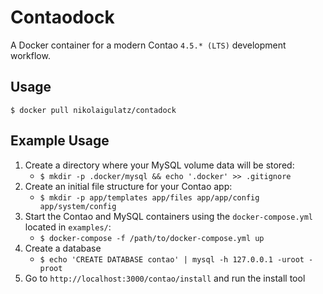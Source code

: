 # Contaodock

A Docker container for a modern Contao `4.5.* (LTS)` development workflow.

## Usage

`$ docker pull nikolaigulatz/contadock`

## Example Usage

1. Create a directory where your MySQL volume data will be stored:
   * `$ mkdir -p .docker/mysql && echo '.docker' >> .gitignore`
1. Create an initial file structure for your Contao app:
   * `$ mkdir -p app/templates app/files app/app/config app/system/config`
1. Start the Contao and MySQL containers using the `docker-compose.yml` located in `examples/`:
   * `$ docker-compose -f /path/to/docker-compose.yml up`
1. Create a database
   * `$ echo 'CREATE DATABASE contao' | mysql -h 127.0.0.1 -uroot -proot`
1. Go to `http://localhost:3000/contao/install` and run the install tool
